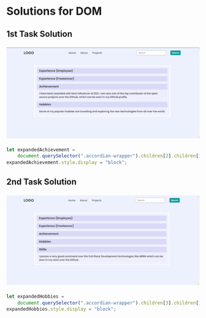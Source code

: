 # Solutions for DOM

## 1st Task Solution

### ![Expected Output](../secondAssignmentImage/task1Output.png)

```javascript
let expandedAchievement =
	document.querySelector(".accordian-wrapper").children[2].children[1];
expandedAchievement.style.display = "block";
```

## 2nd Task Solution

### ![Expected Output](../secondAssignmentImage/task2Output.png)

```javascript
let expandedHobbies =
	document.querySelector(".accordian-wrapper").children[3].children[1];
expandedHobbies.style.display = "block";
```
